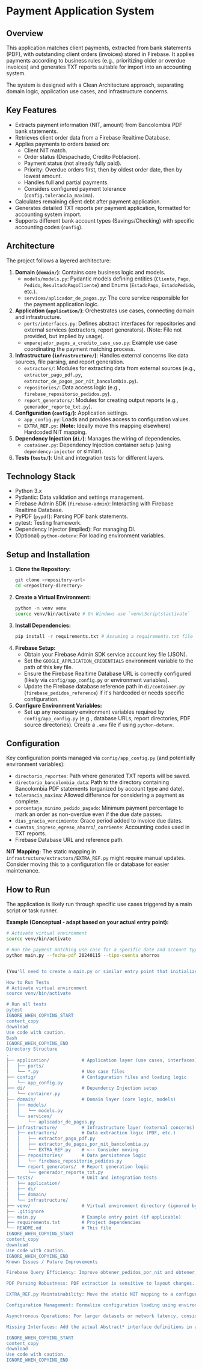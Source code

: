 # Payment Application System

## Overview

This application matches client payments, extracted from bank statements (PDF), with outstanding client orders (invoices) stored in Firebase. It applies payments according to business rules (e.g., prioritizing older or overdue invoices) and generates TXT reports suitable for import into an accounting system.

The system is designed with a Clean Architecture approach, separating domain logic, application use cases, and infrastructure concerns.

## Key Features

*   Extracts payment information (NIT, amount) from Bancolombia PDF bank statements.
*   Retrieves client order data from a Firebase Realtime Database.
*   Applies payments to orders based on:
    *   Client NIT match.
    *   Order status (Despachado, Credito Poblacion).
    *   Payment status (not already fully paid).
    *   Priority: Overdue orders first, then by oldest order date, then by lowest amount.
    *   Handles full and partial payments.
    *   Considers configured payment tolerance (`config.tolerancia_maxima`).
*   Calculates remaining client debt after payment application.
*   Generates detailed TXT reports per payment application, formatted for accounting system import.
*   Supports different bank account types (Savings/Checking) with specific accounting codes (`config`).

## Architecture

The project follows a layered architecture:

1.  **Domain (`domain/`)**: Contains core business logic and models.
    *   `models/models.py`: Pydantic models defining entities (`Cliente`, `Pago`, `Pedido`, `ResultadoPagoCliente`) and Enums (`EstadoPago`, `EstadoPedido`, etc.).
    *   `services/aplicador_de_pagos.py`: The core service responsible for the payment application logic.
2.  **Application (`application/`)**: Orchestrates use cases, connecting domain and infrastructure.
    *   `ports/interfaces.py`: Defines abstract interfaces for repositories and external services (extractors, report generators). (Note: File not provided, but implied by usage).
    *   `emparejador_pagos_a_credito_caso_uso.py`: Example use case coordinating the payment matching process.
3.  **Infrastructure (`infrastructure/`)**: Handles external concerns like data sources, file parsing, and report generation.
    *   `extractors/`: Modules for extracting data from external sources (e.g., `extractor_pago_pdf.py`, `extractor_de_pagos_por_nit_bancolombia.py`).
    *   `repositories/`: Data access logic (e.g., `firebase_repositorio_pedidos.py`).
    *   `report_generators/`: Modules for creating output reports (e.g., `generador_reporte_txt.py`).
4.  **Configuration (`config/`)**: Application settings.
    *   `app_config.py`: Loads and provides access to configuration values.
    *   `EXTRA_REF.py`: (**Note:** Ideally move this mapping elsewhere) Hardcoded NIT mapping.
5.  **Dependency Injection (`di/`)**: Manages the wiring of dependencies.
    *   `container.py`: Dependency Injection container setup (using `dependency-injector` or similar).
6.  **Tests (`tests/`)**: Unit and integration tests for different layers.

## Technology Stack

*   Python 3.x
*   Pydantic: Data validation and settings management.
*   Firebase Admin SDK (`firebase-admin`): Interacting with Firebase Realtime Database.
*   PyPDF (`pypdf`): Parsing PDF bank statements.
*   pytest: Testing framework.
*   Dependency Injector (implied): For managing DI.
*   (Optional) `python-dotenv`: For loading environment variables.

## Setup and Installation

1.  **Clone the Repository:**
    ```bash
    git clone <repository-url>
    cd <repository-directory>
    ```
2.  **Create a Virtual Environment:**
    ```bash
    python -m venv venv
    source venv/bin/activate # On Windows use `venv\Scripts\activate`
    ```
3.  **Install Dependencies:**
    ```bash
    pip install -r requirements.txt # Assuming a requirements.txt file exists
    ```
4.  **Firebase Setup:**
    *   Obtain your Firebase Admin SDK service account key file (JSON).
    *   Set the `GOOGLE_APPLICATION_CREDENTIALS` environment variable to the path of this key file.
    *   Ensure the Firebase Realtime Database URL is correctly configured (likely via `config/app_config.py` or environment variables).
    *   Update the Firebase database reference path in `di/container.py` (`firebase_pedidos_reference`) if it's hardcoded or needs specific configuration.
5.  **Configure Environment Variables:**
    *   Set up any necessary environment variables required by `config/app_config.py` (e.g., database URLs, report directories, PDF source directories). Create a `.env` file if using `python-dotenv`.

## Configuration

Key configuration points managed via `config/app_config.py` (and potentially environment variables):

*   `directorio_reportes`: Path where generated TXT reports will be saved.
*   `directorio_bancolombia_data`: Path to the directory containing Bancolombia PDF statements (organized by account type and date).
*   `tolerancia_maxima`: Allowed difference for considering a payment as complete.
*   `porcentaje_minimo_pedido_pagado`: Minimum payment percentage to mark an order as non-overdue even if the due date passes.
*   `dias_gracia_vencimiento`: Grace period added to invoice due dates.
*   `cuentas_ingreso_egreso_ahorro`/`_corriente`: Accounting codes used in TXT reports.
*   Firebase Database URL and reference path.

**NIT Mapping:** The static mapping in `infrastructure/extractors/EXTRA_REF.py` might require manual updates. Consider moving this to a configuration file or database for easier maintenance.

## How to Run

The application is likely run through specific use cases triggered by a main script or task runner.

**Example (Conceptual - adapt based on your actual entry point):**

```bash
# Activate virtual environment
source venv/bin/activate

# Run the payment matching use case for a specific date and account type
python main.py --fecha-pdf 20240115 --tipo-cuenta ahorros


(You'll need to create a main.py or similar entry point that initializes the DI container and executes the desired use case, e.g., EmparejadorPagosACreditoCasoUso)

How to Run Tests
# Activate virtual environment
source venv/bin/activate

# Run all tests
pytest
IGNORE_WHEN_COPYING_START
content_copy
download
Use code with caution.
Bash
IGNORE_WHEN_COPYING_END
Directory Structure
.
├── application/            # Application layer (use cases, interfaces)
│   ├── ports/
│   └── *.py                # Use case files
├── config/                 # Configuration files and loading logic
│   └── app_config.py
├── di/                     # Dependency Injection setup
│   └── container.py
├── domain/                 # Domain layer (core logic, models)
│   ├── models/
│   │   └── models.py
│   └── services/
│       └── aplicador_de_pagos.py
├── infrastructure/         # Infrastructure layer (external concerns)
│   ├── extractors/         # Data extraction logic (PDF, etc.)
│   │   ├── extractor_pago_pdf.py
│   │   ├── extractor_de_pagos_por_nit_bancolombia.py
│   │   └── EXTRA_REF.py    # <-- Consider moving
│   ├── repositories/       # Data persistence logic
│   │   └── firebase_repositorio_pedidos.py
│   └── report_generators/  # Report generation logic
│       └── generador_reporte_txt.py
├── tests/                  # Unit and integration tests
│   ├── application/
│   ├── di/
│   ├── domain/
│   └── infrastructure/
├── venv/                   # Virtual environment directory (ignored by git)
├── .gitignore
├── main.py                 # Example entry point (if applicable)
├── requirements.txt        # Project dependencies
└── README.md               # This file
IGNORE_WHEN_COPYING_START
content_copy
download
Use code with caution.
IGNORE_WHEN_COPYING_END
Known Issues / Future Improvements

Firebase Query Efficiency: Improve obtener_pedidos_por_nit and obtener_pedidos_credito to use Firebase server-side querying instead of client-side filtering.

PDF Parsing Robustness: PDF extraction is sensitive to layout changes. Enhance error handling and monitoring.

EXTRA_REF.py Maintainability: Move the static NIT mapping to a configuration file or database.

Configuration Management: Formalize configuration loading using environment variables or a dedicated library.

Asynchronous Operations: For larger datasets or network latency, consider using asynchronous operations (asyncio) for Firebase calls.

Missing Interfaces: Add the actual Abstract* interface definitions in application/ports/interfaces.py.

IGNORE_WHEN_COPYING_START
content_copy
download
Use code with caution.
IGNORE_WHEN_COPYING_END